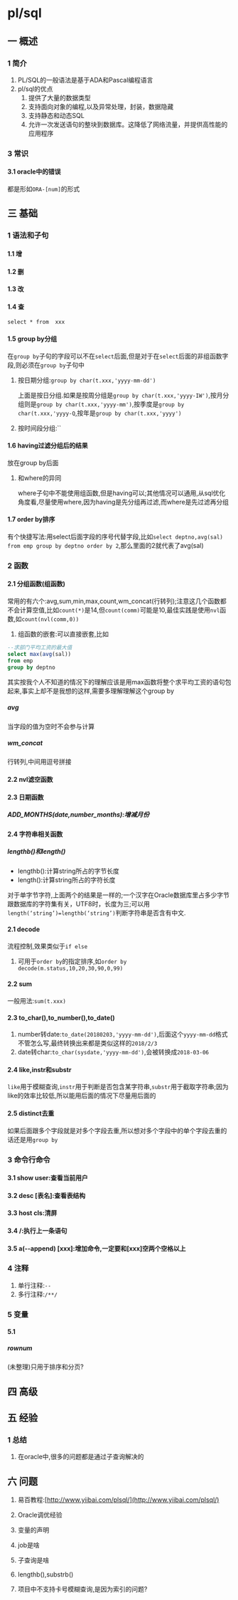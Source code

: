 # pl/sql
## 一 概述
### 1 简介
1. PL/SQL的一般语法是基于ADA和Pascal编程语言
1. pl/sql的优点
    1. 提供了大量的数据类型
    2. 支持面向对象的编程,以及异常处理，封装，数据隐藏
    3. 支持静态和动态SQL
    4. 允许一次发送语句的整块到数据库。这降低了网络流量，并提供高性能的应用程序

### 3 常识
#### 3.1 oracle中的错误
都是形如`ORA-[num]`的形式

## 三 基础
### 1 语法和子句
#### 1.1 增
#### 1.2 删
#### 1.3 改
#### 1.4 查
`select * from  xxx`
#### 1.5 group by分组
在`group by`子句的字段可以不在`select`后面,但是对于在`select`后面的非组函数字段,则必须在`group by`子句中
1. 按日期分组:`group by char(t.xxx,'yyyy-mm-dd')`

    上面是按日分组.如果是按周分组是`group by char(t.xxx,'yyyy-IW')`,按月分组则是`group by char(t.xxx,'yyyy-mm')`,按季度是`group by char(t.xxx,'yyyy-Q`,按年是`group by char(t.xxx,'yyyy')`

2. 按时间段分组:``
#### 1.6 having过滤分组后的结果
放在group by后面
1. 和where的异同

    where子句中不能使用组函数,但是having可以;其他情况可以通用,从sql优化角度看,尽量使用where,因为having是先分组再过滤,而where是先过滤再分组
    
#### 1.7 order by排序
有个快捷写法:用select后面字段的序号代替字段,比如`select deptno,avg(sal) from emp group by deptno order by 2`,那么里面的2就代表了avg(sal)

### 2 函数
#### 2.1 分组函数(组函数)
常用的有六个:avg,sum,min,max,count,wm_concat(行转列);注意这几个函数都不会计算空值,比如`count(*)`是14,但`count(comm)`可能是10,最佳实践是使用`nvl`函数,如`count(nvl(comm,0))`
1. 组函数的嵌套:可以直接嵌套,比如
```sql
--求部门平均工资的最大值
select max(avg(sal))
from emp
group by deptno
```
其实按我个人不知道的情况下的理解应该是用max函数将整个求平均工资的语句包起来,事实上却不是我想的这样,需要多理解理解这个group by

##### avg
当字段的值为空时不会参与计算

##### wm_concat
行转列,中间用逗号拼接

#### 2.2 nvl滤空函数

#### 2.3 日期函数
##### ADD_MONTHS(date,number_months):增减月份

#### 2.4 字符串相关函数
##### lengthb()和length()
- lengthb():计算string所占的字节长度
- length():计算string所占的字符长度

对于单字节字符,上面两个的结果是一样的;一个汉字在Oracle数据库里占多少字节跟数据库的字符集有关，UTF8时，长度为三;可以用`length(‘string’)=lengthb(‘string’)`判断字符串是否含有中文.

#### 2.1 decode
流程控制,效果类似于`if else`
1. 可用于`order by`的指定排序,如`order by decode(m.status,10,20,30,90,0,99)`

#### 2.2 sum
一般用法:`sum(t.xxx)`

#### 2.3 to_char(),to_number(),to_date()
1. number转date:`to_date(20180203,'yyyy-mm-dd')`,后面这个`yyyy-mm-dd`格式不管怎么写,最终转换出来都是类似这样的`2018/2/3`
2. date转char:`to_char(sysdate,'yyyy-mm-dd')`,会被转换成`2018-03-06`

#### 2.4 like,instr和substr
`like`用于模糊查询,`instr`用于判断是否包含某字符串,`substr`用于截取字符串;因为like的效率比较低,所以能用后面的情况下尽量用后面的

#### 2.5 distinct去重
如果后面跟多个字段就是对多个字段去重,所以想对多个字段中的单个字段去重的话还是用`group by`

### 3 命令行命令
#### 3.1 show user:查看当前用户
#### 3.2 desc [表名]:查看表结构
#### 3.3 host cls:清屏
#### 3.4 /:执行上一条语句
#### 3.5 a(--append) [xxx]:增加命令,一定要和[xxx]空两个空格以上

### 4 注释
1. 单行注释:`--`
2. 多行注释:`/**/`

### 5 变量
#### 5.1 
##### rownum
(未整理)只用于排序和分页?

## 四 高级

## 五 经验
### 1 总结
1. 在oracle中,很多的问题都是通过子查询解决的

## 六 问题
1. 易百教程:[http://www.yiibai.com/plsql/](http://www.yiibai.com/plsql/)
2. Oracle调优经验
3. 变量的声明
4. job是啥
5. 子查询是啥

6. lengthb(),substrb()

7. 项目中不支持卡号模糊查询,是因为索引的问题?